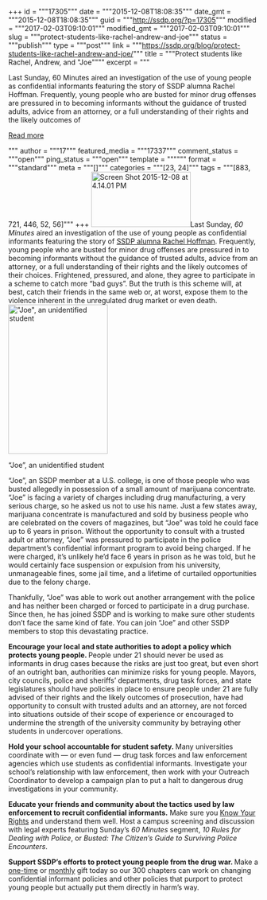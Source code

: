 +++
id = """17305"""
date = """2015-12-08T18:08:35"""
date_gmt = """2015-12-08T18:08:35"""
guid = """http://ssdp.org/?p=17305"""
modified = """2017-02-03T09:10:01"""
modified_gmt = """2017-02-03T09:10:01"""
slug = """protect-students-like-rachel-andrew-and-joe"""
status = """publish"""
type = """post"""
link = """https://ssdp.org/blog/protect-students-like-rachel-andrew-and-joe/"""
title = """Protect students like Rachel, Andrew, and &quot;Joe&quot;"""
excerpt = """<p>Last Sunday, 60 Minutes aired an investigation of the use of young people as confidential informants featuring the story of SSDP alumna Rachel Hoffman. Frequently, young people who are busted for minor drug offenses are pressured in to becoming informants without the guidance of trusted adults, advice from an attorney, or a full understanding of their rights and the likely outcomes of</p>
<div class="h10"></div>
<p><a class="more-link2 flat" href="https://ssdp.org/blog/protect-students-like-rachel-andrew-and-joe/">Read more</a></p>
"""
author = """17"""
featured_media = """17337"""
comment_status = """open"""
ping_status = """open"""
template = """"""
format = """standard"""
meta = """[]"""
categories = """[23, 24]"""
tags = """[883, 721, 446, 52, 56]"""
+++
<a href="http://www.cbsnews.com/news/controversial-use-of-young-people-going-undercover-in-war-on-drugs" target="_blank"><img class="alignright wp-image-17337" src="http://ssdp.org/assets/Screen-Shot-2015-12-08-at-4.14.01-PM-300x166.png" alt="Screen Shot 2015-12-08 at 4.14.01 PM" width="200" height="111" /></a>Last Sunday, <em>60 Minutes</em> aired an investigation of the use of young people as confidential informants featuring the story of <a href="http://ssdp.org/news/blog/remembering-rachel-hoffman/">SSDP alumna Rachel Hoffman</a>. Frequently, young people who are busted for minor drug offenses are pressured in to becoming informants without the guidance of trusted adults, advice from an attorney, or a full understanding of their rights and the likely outcomes of their choices. Frightened, pressured, and alone, they agree to participate in a scheme to catch more &#8220;bad guys&#8221;. But the truth is this scheme will, at best, catch their friends in the same web or, at worst, expose them to the violence inherent in the unregulated drug market or even death.

<div id="attachment_17330" style="width: 210px" class="wp-caption alignleft"><a href="http://ssdp.org/assets/16882211040_e2b14befc6_o.jpg"><img class="wp-image-17330 size-medium" src="http://ssdp.org/assets/16882211040_e2b14befc6_o-200x300.jpg" alt="&quot;Joe&quot;, an unidentified student" width="200" height="300" /></a><p class="wp-caption-text">&#8220;Joe&#8221;, an unidentified student</p></div>

&#8220;Joe&#8221;, an SSDP member at a U.S. college, is one of those people who was busted allegedly in possession of a small amount of marijuana concentrate. &#8220;Joe&#8221; is facing a variety of charges including drug manufacturing, a very serious charge, so he asked us not to use his name. Just a few states away, marijuana concentrate is manufactured and sold by business people who are celebrated on the covers of magazines, but &#8220;Joe&#8221; was told he could face up to 6 years in prison. Without the opportunity to consult with a trusted adult or attorney, &#8220;Joe&#8221; was pressured to participate in the police department&#8217;s confidential informant program to avoid being charged. If he were charged, it&#8217;s unlikely he&#8217;d face 6 years in prison as he was told, but he would certainly face suspension or expulsion from his university, unmanageable fines, some jail time, and a lifetime of curtailed opportunities due to the felony charge.

Thankfully, &#8220;Joe&#8221; was able to work out another arrangement with the police and has neither been charged or forced to participate in a drug purchase. Since then, he has joined SSDP and is working to make sure other students don&#8217;t face the same kind of fate. You can join &#8220;Joe&#8221; and other SSDP members to stop this devastating practice.

<b>Encourage your local and state authorities to adopt a policy which protects young people. </b>People under 21 should never be used as informants in drug cases because the risks are just too great, but even short of an outright ban, authorities can minimize risks for young people. Mayors, city councils, police and sheriffs&#8217; departments, drug task forces, and state legislatures should have policies in place to ensure people under 21 are fully advised of their rights and the likely outcomes of prosecution, have had opportunity to consult with trusted adults and an attorney, are not forced into situations outside of their scope of experience or encouraged to undermine the strength of the university community by betraying other students in undercover operations.

<b>Hold your school accountable for student safety. </b>Many universities coordinate with &#8212; or even fund &#8212; drug task forces and law enforcement agencies which use students as confidential informants. Investigate your school&#8217;s relationship with law enforcement, then work with your Outreach Coordinator to develop a campaign plan to put a halt to dangerous drug investigations in your community.

<b>Educate your friends and community about the tactics used by law enforcement to recruit confidential informants.</b> Make sure you <a href="http://ssdp.org/resources/know-your-rights/" target="_blank">Know Your Rights</a> and understand them well. Host a campus screening and discussion with legal experts featuring Sunday&#8217;s <i>60 Minutes </i>segment, <i>10 Rules for Dealing with Police</i>, or <i>Busted: The Citizen’s Guide to Surviving Police Encounters</i>.

<b>Support SSDP&#8217;s efforts to protect young people from the drug war. </b>Make a <a href="http://ssdp.org/donate" target="_blank">one-time</a> or <a href="http://ssdp.org/sensible-society" target="_blank">monthly</a> gift today so our 300 chapters can work on changing confidential informant policies and other policies that purport to protect young people but actually put them directly in harm&#8217;s way.

&nbsp;
